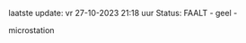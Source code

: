 laatste update: 
vr 27-10-2023 21:18   uur 
Status: FAALT - geel - 
<div class="service Y">microstation</div>